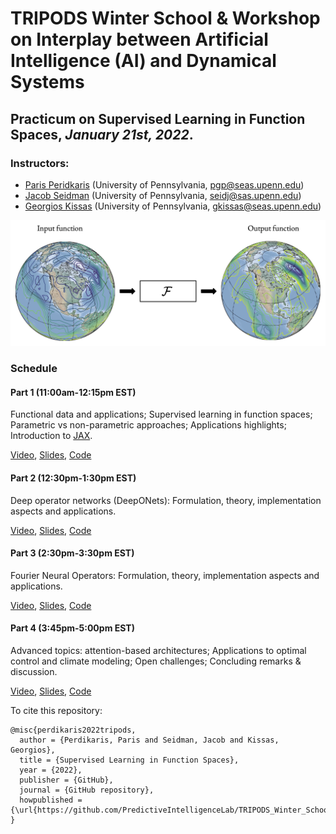 # TRIPODS Winter School & Workshop on Interplay between Artificial Intelligence (AI) and Dynamical Systems

## Practicum on Supervised Learning in Function Spaces, *January 21st, 2022*.

### Instructors: 
- [Paris Peridkaris](https://directory.seas.upenn.edu/paris-perdikaris/) (University of Pennsylvania, <pgp@seas.upenn.edu>)
- [Jacob Seidman](https://sites.google.com/site/victormpreciado/publications/group) (University of Pennsylvania, <seidj@sas.upenn.edu>)
- [Georgios Kissas](https://scholar.google.com/citations?user=PEwbH74AAAAJ&hl=en) (University of Pennsylvania, <gkissas@seas.upenn.edu>)

![Learning from functional data](op_sketch.png)

### Schedule

#### Part 1 (11:00am-12:15pm EST)

Functional data and applications; Supervised learning in function spaces; Parametric vs non-parametric approaches; Applications highlights; Introduction to [JAX](https://github.com/google/jax).

[Video](), [Slides](), [Code]()

#### Part 2 (12:30pm-1:30pm EST)

Deep operator networks (DeepONets): Formulation, theory, implementation aspects and applications.

[Video](), [Slides](), [Code]()

#### Part 3 (2:30pm-3:30pm EST)

Fourier Neural Operators: Formulation, theory, implementation aspects and applications.

[Video](), [Slides](), [Code]()

#### Part 4 (3:45pm-5:00pm EST)

Advanced topics: attention-based architectures; Applications to optimal control and climate modeling; Open challenges; Concluding remarks & discussion.

[Video](), [Slides](), [Code]()



To cite this repository:

    @misc{perdikaris2022tripods,
      author = {Perdikaris, Paris and Seidman, Jacob and Kissas, Georgios},
      title = {Supervised Learning in Function Spaces},
      year = {2022},
      publisher = {GitHub},
      journal = {GitHub repository},
      howpublished = {\url{https://github.com/PredictiveIntelligenceLab/TRIPODS_Winter_School_2022}}
    }

